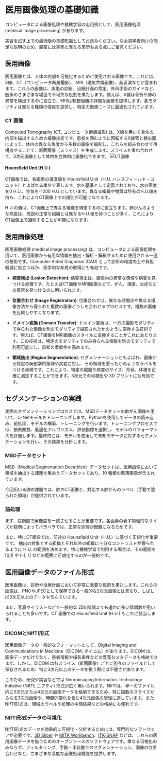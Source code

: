 # 医用画像処理の基礎知識

コンピュータによる画像処理や機械学習の応用例として、医用画像処理 (medical image processing) があります。

実習を試す上での最低限の基礎知識としてお読みください。なお初学者向けの簡潔な説明のため、厳密には実態と異なる箇所もある点にご留意ください。

## 医用画像

医用画像とは、人体の内部を可視化するために使用される画像です。これには、X線、CT（コンピュータ断層撮影）、MRI（磁気共鳴画像）、超音波などが含まれます。これらの画像は、疾患の診断、治療計画の策定、外科手術のガイドなど、医療のさまざまな場面で不可欠な役割を果たします。例えば、X線は骨折や肺の異常を検出するのに役立ち、MRIは軟部組織の詳細な画像を提供します。各モダリティは異なる種類の情報を提供し、特定の医療ニーズに最適化されています。

### CT 画像

Computed Tomography (CT, コンピュータ断層撮影) は、X線を用いて身体の内部を描出するための撮像技術です。患者を囲むように回転するX線管と検出器によって、体内の異なる角度から多数の画像を撮影し、これらを組み合わせて再構成することで、断面画像（スライス）を生成します。スライスを重ね合わせて、3次元画像として体内を立体的に画像化できます。
![CT画像](https://github.com/shizoda/education/assets/34496702/4646e199-4d14-41e0-a601-f5f47e6d4005 "3方向からスライスした肺の断面画像")


#### Hounsfield Unit (H.U.)

CT画像では、各画素の濃度値を Hounsfield Unit（H.U. ハンスフィールド・ユニット）とよばれる単位で表します。水を基準として定義されており、水の密度を0 H.U.、空気を-1000 H.U.としています。異なる組織や物質は特有のH.U.値を持ち、これによりCT画像上での識別が可能になります。

H.U.の値は、CT画像上で異なる組織を特定するのに役立ちます。肺がんのような病変は、周囲の正常な組織とは異なるH.U.値を持つことが多く、これによりCT画像上で識別することが可能になります。

## 医用画像処理

医用画像処理 (medical image processing) は、コンピュータによる画像処理を用いて、医用画像から有用な情報を抽出・解析・解釈するために使用される一連の技術です。Computer-Aided Diagnosis (CAD) として診断の精度向上や負担軽減に役立つほか、医学的な知見の取得にも有効です。

- **病変検出 (Lesion Detection)**: 病変検出は、画像内の異常な領域や病変を見つける処理です。たとえばCT画像やMRI画像などで、がん、潰瘍、炎症などの異常を見つけるのに用いられます。

- **位置合わせ (Image Registration)**: 位置合わせは、異なる時間点や異なる撮像方法から得られた複数の画像どうしを合わせるプロセスです。複数の画像を比較しやすくなります。

- **ドメイン変換 (Domain Transfer)**: ドメイン変換は、一方の撮影モダリティで得られた画像を別のモダリティで撮影されたかのように変換する技術です。例えば、CT画像をMRI画像のスタイルに変換することがこれにあたります。この技術は、特定のモダリティでのみ得られる情報を別のモダリティで利用可能にし、診断の柔軟性を高めます。

- **領域抽出 (Region Segmentation)**: セグメンテーションともよばれ、画像から特定の解剖学的領域や病変に対し、その領域を塗ったかのようなラベルをつける処理です。これにより、特定の臓器や病変のサイズ、形状、体積を正確に測定することができます。3次元での可視化や 3D プリントにも有効です。

## セグメンテーションの実践

実際のセグメンテーションプロセスでは、MSDデータセットの肺がん画像を用いて、U-Netモデルをトレーニングします。Pythonを使用してデータの読み込み、前処理、モデルの構築、トレーニングを行います。トレーニングプロセスでは、損失関数、最適化アルゴリズム、評価指標を選択し、モデルのパフォーマンスを評価します。最終的には、モデルを使用して未知のデータに対するセグメンテーションを行い、その結果を分析します。


### MSDデータセット

[MSD（Medical Segmentation Decathlon）データセット](http://medicaldecathlon.com/)は、医用画像において領域を抽出する課題を集めたデータセットであり、10 種類の医用画像が含まれています。

今回用いる肺の課題では、肺のCT画像と、対応する肺がんのラベル（手動で塗られた領域）が提供されています。

### 前処理

まず、症例間で解像度を一致させることが重要です。各画素の表す物理的なサイズが症例によってバラバラでは、正常な処理が困難になるためです。

また、特にCT画像では、前述の Hounsfield Unit（H.U.）に基づく正規化が重要です。
抽出の対象とする組織とそれ以外の組織に十分なコントラストが得られるように H.U. の範囲を決めます。特に機械学習で利用する場合は、その範囲を [0,1] や [-1, 1] などの範囲に正規化するのが一般的です。


## 医用画像データのファイル形式

医用画像は、診断や治療計画において非常に重要な役割を果たします。これらの画像は、PNGやJPEGとして保存できる一般的な2次元画像とは異なり、しばしば3次元以上のデータを含んでいます。

また、写真やイラストなどで一般的な 256 階調よりも遥かに多い階調数が用いられることも多いです。CT 画像での Hounsfield Unit (H.U.) もこれに該当します。

### DICOMとNIfTI形式

医用画像データの一般的なフォーマットとして、Digital Imaging and Communications in Medicine（DICOM; ダイコム）があります。DICOM は、画像データだけでなく、患者情報や撮影条件などの豊富なメタデータも格納できます。しかし、DICOM は各スライス（断面画像）ごとに別々のファイルとして保存されるため、特に3次元以上のデータを扱う際には不便さがあります。

このため、研究や実習などでは Neuroimaging Informatics Technology Initiative (NIfTI; ニフティ) 形式が広く用いられます。NIfTIは、単一のファイル内に3次元または4次元の画像データを格納できるため、特に複数のスライスからなる3次元画像や、時間的変化を含む4次元画像の管理に適しています。またNIfTI形式は、領域のラベルや処理の中間結果などの格納にも便利です。

### NIfTI形式データの可視化

NIfTI形式のデータを効果的に可視化・分析するためには、専門的なソフトウェアが必要です。[3D Slicer](https://www.slicer.org/) や [MITK Workbench](https://sourceforge.net/projects/mitk/)、[ITK-SNAP](http://www.itksnap.org/pmwiki/pmwiki.php) などは、これらの医用画像データを扱うためのオープンソースのソフトウェアです。単なる可視化のみならず、フィルタリング、手動・半自動でのセグメンテーション、画像の位置合わせなど、さまざまな高度な画像処理機能を提供します。


